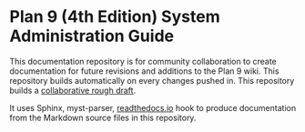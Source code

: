 Plan 9 (4th Edition) System Administration Guide
================================================
This documentation repository is for community collaboration to create documentation for future revisions and additions to the Plan 9 wiki. This repository builds automatically on every changes pushed in. This repository builds a [collaborative rough draft](http://plan9-4th-edition-administrator-guide.rtfd.io/).

It uses Sphinx, myst-parser, [readthedocs.io](https://readthedocs.io) hook to produce documentation from the Markdown source files in this repository.
